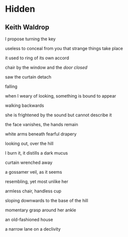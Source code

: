 # Hidden
## Keith Waldrop
I propose
turning the key


useless to
conceal from you that
strange things
take place


it used to
ring of its
own accord


chair by
the window and the
 _door closed_


saw the curtain
detach


falling


when I weary of
looking, something is
bound to appear


walking
backwards


she is frightened
by the sound but
cannot describe it


the face
vanishes, the
hands remain


white arms beneath
fearful drapery


looking out, over
the hill


I burn it, it
distills a dark mucus


curtain
wrenched away


a gossamer
veil, as it
seems


resembling, yet
most unlike her


armless
chair, handless
cup


sloping downwards to
the base of the hill


momentary
grasp around
her ankle


an old-fashioned
house


a narrow
lane on a
declivity